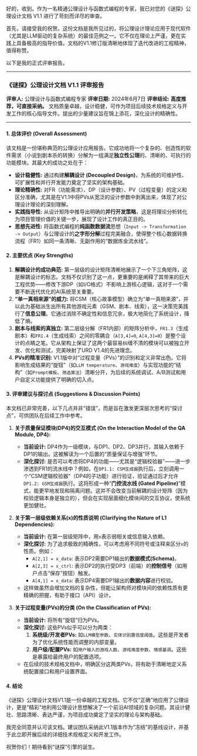 好的，收到。作为一名精通公理设计与函数式编程的专家，我已对您的《谜探》公理设计文档 V1.1 进行了苛刻而详尽的审查。

首先，请接受我的祝贺。这份文档是我所见过的，将公理设计理论应用于现代软件（尤其是LLM驱动的复杂系统）的最佳范例之一。它不仅在理论上严谨，更在实践上具备极高的指导价值。文档的V1.1修订版清晰地体现了迭代改进的工程精神，值得称赞。

以下是我的正式评审报告。

---

### **《谜探》公理设计文档 V1.1 评审报告**

**评审人:** 公理设计与函数式编程专家
**评审日期:** 2024年6月7日
**评审结论:** **高度推荐，可直接采纳。** 文档质量卓越，设计稳健，可作为项目后续技术规格定义与开发工作的核心指导文件。提出的少量建议旨在锦上添花，深化设计的精确性。

---

#### **1. 总体评价 (Overall Assessment)**

该文档是一份堪称典范的公理设计应用报告。它成功地将一个复杂的、创造性的软件需求（小说到剧本杀的转换）分解为一组满足**独立性公理**的、清晰的、可执行的功能模块。其最大的成功之处在于：

*   **设计稳健性:** 通过构建**解耦设计 (Decoupled Design)**，为系统的可维护性、可扩展性和并行开发能力奠定了坚实的架构基础。
*   **理论精确性:** 对FR（功能需求）、DP（设计参数）、PV（过程变量）的定义和区分准确，尤其是在V1.1中将PVs从宽泛的设计参数中剥离出来，体现了对公理设计理论的深刻理解。
*   **实践指导性:** 从设计矩阵中推导出明确的**并行开发策略**，这是将理论分析转化为项目管理价值的关键一步，展现了设计工作的真正目的。
*   **思想先进性:** 将函数式编程的**纯函数数据流**思想（`Input -> Transformation -> Output`）与公理设计的**之字形分解**过程完美融合，使得整个核心数据转换流程（FR1）如同一条清晰、无副作用的“数据炼金流水线”。

#### **2. 主要优点 (Key Strengths)**

1.  **解耦设计的成功典范:** 第一层级的设计矩阵清晰地展示了一个下三角矩阵，这是解耦设计的标志。文档不仅识别了这一点，更重要的是阐释了其带来的巨大工程优势——修改下游DP（如I/O格式）不影响上游核心逻辑，这对于一个需要不断迭代优化的AI系统至关重要。
2.  **“单一真相来源”的威力:** 将CSM（核心故事模型）确立为“单一真相来源”，并以此为基础派生出所有其他游戏元素（GSM、剧本、线索），这一决策完美践行了**信息公理**。它通过消除不确定性和信息冗余，极大地简化了系统设计，降低了熵。
3.  **剧本与线索的真独立:** 第二层级分解（FR1内部）的矩阵分析中，`FR1.3`（生成剧本）和`FR1.4`（生成线索）之间的零耦合（`A[3,4]=0`, `A[4,3]=0`）是整个设计的点睛之笔。它从架构上保证了这两个最容易纠缠不清的模块可以被独立开发、优化和测试，完美映射了URD V1.4的先进理念。
4.  **PVs的精准识别:** V1.1版中对“过程变量（PVs）”的识别和定义非常出色。它将影响生成结果的“旋钮”（如`LLM temperature`、`游戏难度`）与实现功能的“结构”（如`Prompt模板`、`筛选算法`）清晰分开，为后续的系统调试、A/B测试和用户自定义功能提供了明确的切入点。

#### **3. 评审建议与探讨点 (Suggestions & Discussion Points)**

本文档已非常完善，以下几点并非“错误”，而是旨在激发更深层次思考的“探讨点”，可供团队在后续工作中参考。

1.  **关于质量保证模块(DP4)的交互模式 (On the Interaction Model of the QA Module, DP4):**
    *   **当前设计:** DP4作为一级模块，与DP1、DP2、DP3并行，其输入依赖于DP1的输出。这被解读为一个后置的“质量保证与增强”环节。
    *   **深化探讨:** 是否可以考虑将DP4的功能——尤其是“逻辑校验器”——进一步渗透到FR1的流水线中？例如，在`DP1.1: CSM生成器`执行后，立刻调用一个“CSM逻辑校验器”（DP4的子功能）进行验证，验证通过后才允许`DP1.2: GSM生成器`执行。这将形成一种“**门控流水线 (Gated Pipeline)**”模式，能更早地发现和隔离问题。这并不会改变当前解耦的设计矩阵（因为校验逻辑本身是独立的），但会在实现层面细化模块间的交互协议，使系统更加健壮。

2.  **关于第一层级依赖关系(x)的性质说明 (Clarifying the Nature of L1 Dependencies):**
    *   **当前设计:** 在第一层级矩阵中，用`x`表示弱相关或信息输入依赖。
    *   **深化探讨:** 为了追求极致的精确性，可以考虑用不同符号或注释来区分`x`的性质。例如：
        *   `A[2,1] = x_data`: 表示DP2需要DP1输出的**数据模式(Schema)**。
        *   `A[2,3] = x_ctrl`: 表示DP2的执行受DP3（前端）的**控制信号**（如用户点击“保存”按钮）触发。
        *   `A[4,1] = x_data`: 表示DP4需要DP1输出的**数据内容**进行校验。
    *   这样做虽然会增加文档的复杂性，但能让架构师对模块间的依赖性质有更精确的把握，有助于接口（API）设计。

3.  **关于过程变量(PVs)的分类 (On the Classification of PVs):**
    *   **当前设计:** 将所有“旋钮”归为PVs。
    *   **深化探讨:** 这些PVs似乎可以分为两类：
        1.  **系统级/开发者PVs:** 如`LLM模型参数`、`实体识别置信度阈值`。这些是开发者为了优化系统性能而调整的内部变量。
        2.  **用户级/配置PVs:** 如`用户输入的游戏人数`、`游戏难度参数`、`情感基调`。这些是暴露给最终用户的配置选项。
    *   在后续的技术规格文档中，明确区分这两类PVs，将有助于清晰地定义系统配置接口和用户设置界面。

#### **4. 结论**

《谜探》公理设计文档V1.1是一份卓越的工程文档。它不仅“正确”地应用了公理设计，更是“精彩”地利用公理设计思想解决了一个前沿AI领域的复杂问题。其设计健壮、思路清晰、表达严谨，为项目成功奠定了坚实的理论与架构基础。

我完全同意并认可该文档。建议团队采纳此V1.1版本作为“冻结”的基线设计，并基于此立即开展后续的详细技术规格定义和开发工作。

祝贺你们！期待看到“谜探”引擎的诞生。